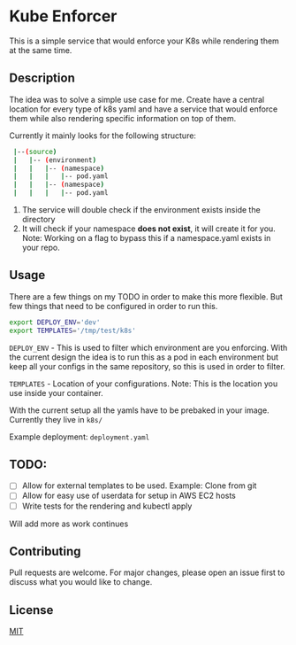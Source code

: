 # Kube Enforcer

This is a simple service that would enforce your K8s while rendering them at the same time.

## Description

The idea was to solve a simple use case for me.
Create have a central location for every type of k8s yaml and have a service that would enforce them while also rendering specific information on top of them.

Currently it mainly looks for the following structure:

```bash
 |--(source)
 |   |-- (environment) 
 |   |   |-- (namespace)
 |   |   |   |-- pod.yaml
 |   |   |-- (namespace)
 |   |   |   |-- pod.yaml
```
1. The service will double check if the environment exists inside the directory
2. It will check if your namespace **does not exist**, it will create it for you.
Note: Working on a flag to bypass this if a namespace.yaml exists in your repo.

## Usage

There are a few things on my TODO in order to make this more flexible.
But few things that need to be  configured in order to run this.
```bash
export DEPLOY_ENV='dev'
export TEMPLATES='/tmp/test/k8s'
```
`DEPLOY_ENV` - This is used to filter which environment are you enforcing.
With the current design the idea is to run this as a pod in each environment but keep all your configs in the same repository, so this is used in order to filter.

`TEMPLATES` - Location of your configurations. Note: This is the location you use inside your container.

With the current setup all the yamls have to be prebaked in your image.
Currently they live in `k8s/`

Example deployment: `deployment.yaml` 

## TODO:
 * [ ] Allow for external templates to be used. Example: Clone from git
 * [ ] Allow for easy use of userdata for setup in AWS EC2 hosts 
 * [ ] Write tests for the rendering and kubectl apply

Will add more as work continues


## Contributing
Pull requests are welcome. For major changes, please open an issue first to discuss what you would like to change.


## License
[MIT](https://choosealicense.com/licenses/mit/)
